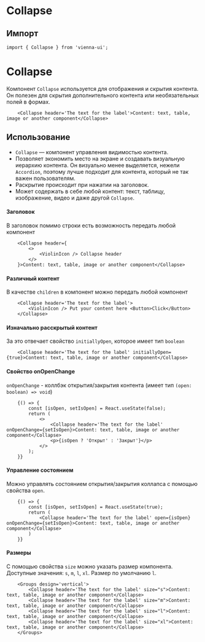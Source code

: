 # Collapse

## Импорт

```
import { Collapse } from 'vienna-ui';
``` 

# Collapse

Компонент `Collapse` используется для отображения и скрытия контента. Он полезен для скрытия дополнительного контента или необязательных полей в формах.



```
    <Collapse header='The text for the label'>Content: text, table, image or another component</Collapse>
```

## Использование

- `Collapse` — компонент управления видимостью контента.
- Позволяет экономить место на экране и создавать визуальную иерархию контента. Он визуально менее выделяется, нежели `Accordion`, поэтому лучше подходит для контента, который не так важен пользователям.
- Раскрытие происходит при нажатии на заголовок.
- Может содержать в себе любой контент: текст, таблицу, изображение, видео и даже другой `Collapse`.

#### Заголовок

В заголовок помимо строки есть возможность передать любой компонент

```
    <Collapse header={
        <>
            <ViolinIcon /> Collapse header
        </>
    }>Content: text, table, image or another component</Collapse>
```

#### Различный контент

В качестве `children` в компонент можно передать любой компонент

```
    <Collapse header='The text for the label'>
        <ViolinIcon /> Put your content here <Button>Click</Button>
    </Collapse>
```

#### Изначально расскрытый контент

За это отвечает свойство `initiallyOpen`, которое имеет тип `boolean`

```
    <Collapse header='The text for the label' initiallyOpen={true}>Content: text, table, image or another component</Collapse>
```

#### Свойство onOpenChange

`onOpenChange` - коллбэк открытия/закрытия контента (имеет тип `(open: boolean) => void`)

```
    {() => {
        const [isOpen, setIsOpen] = React.useState(false);
        return (
            <>
                <Collapse header='The text for the label' onOpenChange={setIsOpen}>Content: text, table, image or another component</Collapse>
                <p>{isOpen ? 'Открыт' : 'Закрыт'}</p>
            </>
        );
    }}
```

#### Управление состоянием

Можно управлять состоянием открытия/закрытия коллапса с помощью свойства `open`.

```
    {() => {
        const [isOpen, setIsOpen] = React.useState(true);
        return (
            <Collapse header='The text for the label' open={isOpen} onOpenChange={setIsOpen}>Content: text, table, image or another component</Collapse>
        )
    }}
```

#### Размеры

С помощью свойства `size` можно указать размер компонента. Доступные значения: `s`, `m`, `l`, `xl`. Размер по умолчанию `l`.

```
    <Groups design='vertical'>
        <Collapse header='The text for the label' size="s">Content: text, table, image or another component</Collapse>
        <Collapse header='The text for the label' size="m">Content: text, table, image or another component</Collapse>
        <Collapse header='The text for the label' size="l">Content: text, table, image or another component</Collapse>
        <Collapse header='The text for the label' size="xl">Content: text, table, image or another component</Collapse>
    </Groups>
```